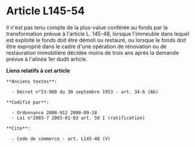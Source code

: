 # Article L145-54

Il n'est pas tenu compte de la plus-value conférée au fonds par la transformation prévue à l'article L. 145-48, lorsque
l'immeuble dans lequel est exploité le fonds doit être démoli ou restauré, ou lorsque le fonds doit être exproprié dans le
cadre d'une opération de rénovation ou de restauration immobilière décidée moins de trois ans après la demande prévue à
l'alinéa 1er dudit article.

**Liens relatifs à cet article**

	**Anciens textes**:

	  - Décret n°53-960 du 30 septembre 1953 - art. 34-6 (Ab)

	**Codifié par**:

	  - Ordonnance 2000-912 2000-09-18
	  - Loi n°2003-7 2003-01-03 art. 50 I (ratification)

	**Cite**:

	  - Code de commerce - art. L145-48 (V)

